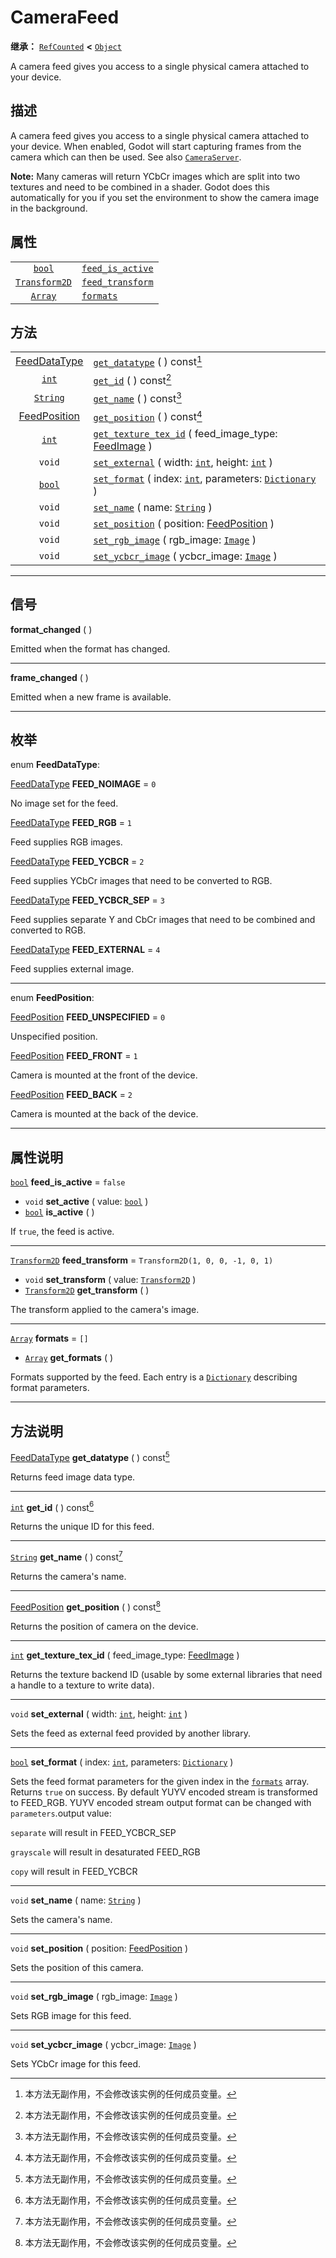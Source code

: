 <!-- ⚠ 请勿编辑本文件 ⚠ -->
<!-- 本文档使用脚本从 WeDot 引擎源码仓库生成。 -->
<!-- 生成脚本：https://github.com/WeDot-Engine/WeDot/tree/master/doc/tools/make_md.py； -->
<!-- 原文件：https://github.com/WeDot-Engine/WeDot/tree/master/doc/classes/CameraFeed.xml。 -->

<div id="_class_camerafeed"></div>

# CameraFeed

**继承：** [`RefCounted`](class_refcounted.md) **<** [`Object`](class_object.md)

A camera feed gives you access to a single physical camera attached to your device.

## 描述

A camera feed gives you access to a single physical camera attached to your device. When enabled, Godot will start capturing frames from the camera which can then be used. See also [`CameraServer`](class_cameraserver.md).

 **Note:** Many cameras will return YCbCr images which are split into two textures and need to be combined in a shader. Godot does this automatically for you if you set the environment to show the camera image in the background.

## 属性

|||
|:-:|:--|
| [`bool`](class_bool.md)               | [`feed_is_active`](class_camerafeed.md#class_camerafeed_property_feed_is_active) | ``false``                          |
| [`Transform2D`](class_transform2d.md) | [`feed_transform`](class_camerafeed.md#class_camerafeed_property_feed_transform) | ``Transform2D(1, 0, 0, -1, 0, 1)`` |
| [`Array`](class_array.md)             | [`formats`](class_camerafeed.md#class_camerafeed_property_formats)               | ``[]``                             |

## 方法

|||
|:-:|:--|
| [FeedDataType](#enum_camerafeed_feeddatatype) | [`get_datatype`](class_camerafeed.md#class_camerafeed_method_get_datatype) ( ) const[^const]                                                             |
| [`int`](class_int.md)                         | [`get_id`](class_camerafeed.md#class_camerafeed_method_get_id) ( ) const[^const]                                                                         |
| [`String`](class_string.md)                   | [`get_name`](class_camerafeed.md#class_camerafeed_method_get_name) ( ) const[^const]                                                                     |
| [FeedPosition](#enum_camerafeed_feedposition) | [`get_position`](class_camerafeed.md#class_camerafeed_method_get_position) ( ) const[^const]                                                             |
| [`int`](class_int.md)                         | [`get_texture_tex_id`](class_camerafeed.md#class_camerafeed_method_get_texture_tex_id) ( feed_image_type: [FeedImage](#enum_cameraserver_feedimage) )    |
| `void`                                        | [`set_external`](class_camerafeed.md#class_camerafeed_method_set_external) ( width: [`int`](class_int.md), height: [`int`](class_int.md) )               |
| [`bool`](class_bool.md)                       | [`set_format`](class_camerafeed.md#class_camerafeed_method_set_format) ( index: [`int`](class_int.md), parameters: [`Dictionary`](class_dictionary.md) ) |
| `void`                                        | [`set_name`](class_camerafeed.md#class_camerafeed_method_set_name) ( name: [`String`](class_string.md) )                                                 |
| `void`                                        | [`set_position`](class_camerafeed.md#class_camerafeed_method_set_position) ( position: [FeedPosition](#enum_camerafeed_feedposition) )                   |
| `void`                                        | [`set_rgb_image`](class_camerafeed.md#class_camerafeed_method_set_rgb_image) ( rgb_image: [`Image`](class_image.md) )                                    |
| `void`                                        | [`set_ycbcr_image`](class_camerafeed.md#class_camerafeed_method_set_ycbcr_image) ( ycbcr_image: [`Image`](class_image.md) )                              |

<!-- rst-class:: classref-section-separator -->

---

## 信号

<div id="_class_class_camerafeed_signal_format_changed"></div>

**format_changed** ( ) <div id="class_camerafeed_signal_format_changed"></div>

Emitted when the format has changed.

<!-- rst-class:: classref-item-separator -->

---

<div id="_class_class_camerafeed_signal_frame_changed"></div>

**frame_changed** ( ) <div id="class_camerafeed_signal_frame_changed"></div>

Emitted when a new frame is available.

<!-- rst-class:: classref-section-separator -->

---

## 枚举

<div id="_class_enum_camerafeed_feeddatatype"></div>

enum **FeedDataType**: <div id="enum_camerafeed_feeddatatype"></div>

<div id="_class_camerafeed_constant_feed_noimage"></div>

[FeedDataType](#enum_camerafeed_feeddatatype) **FEED_NOIMAGE** = ``0``

No image set for the feed.

<div id="_class_camerafeed_constant_feed_rgb"></div>

[FeedDataType](#enum_camerafeed_feeddatatype) **FEED_RGB** = ``1``

Feed supplies RGB images.

<div id="_class_camerafeed_constant_feed_ycbcr"></div>

[FeedDataType](#enum_camerafeed_feeddatatype) **FEED_YCBCR** = ``2``

Feed supplies YCbCr images that need to be converted to RGB.

<div id="_class_camerafeed_constant_feed_ycbcr_sep"></div>

[FeedDataType](#enum_camerafeed_feeddatatype) **FEED_YCBCR_SEP** = ``3``

Feed supplies separate Y and CbCr images that need to be combined and converted to RGB.

<div id="_class_camerafeed_constant_feed_external"></div>

[FeedDataType](#enum_camerafeed_feeddatatype) **FEED_EXTERNAL** = ``4``

Feed supplies external image.

<!-- rst-class:: classref-item-separator -->

---

<div id="_class_enum_camerafeed_feedposition"></div>

enum **FeedPosition**: <div id="enum_camerafeed_feedposition"></div>

<div id="_class_camerafeed_constant_feed_unspecified"></div>

[FeedPosition](#enum_camerafeed_feedposition) **FEED_UNSPECIFIED** = ``0``

Unspecified position.

<div id="_class_camerafeed_constant_feed_front"></div>

[FeedPosition](#enum_camerafeed_feedposition) **FEED_FRONT** = ``1``

Camera is mounted at the front of the device.

<div id="_class_camerafeed_constant_feed_back"></div>

[FeedPosition](#enum_camerafeed_feedposition) **FEED_BACK** = ``2``

Camera is mounted at the back of the device.

<!-- rst-class:: classref-section-separator -->

---

## 属性说明

<div id="_class_camerafeed_property_feed_is_active"></div>

[`bool`](class_bool.md) **feed_is_active** = ``false`` <div id="class_camerafeed_property_feed_is_active"></div>

- `void` **set_active** ( value: [`bool`](class_bool.md) )
- [`bool`](class_bool.md) **is_active** ( )

If `true`, the feed is active.

<!-- rst-class:: classref-item-separator -->

---

<div id="_class_camerafeed_property_feed_transform"></div>

[`Transform2D`](class_transform2d.md) **feed_transform** = ``Transform2D(1, 0, 0, -1, 0, 1)`` <div id="class_camerafeed_property_feed_transform"></div>

- `void` **set_transform** ( value: [`Transform2D`](class_transform2d.md) )
- [`Transform2D`](class_transform2d.md) **get_transform** ( )

The transform applied to the camera's image.

<!-- rst-class:: classref-item-separator -->

---

<div id="_class_camerafeed_property_formats"></div>

[`Array`](class_array.md) **formats** = ``[]`` <div id="class_camerafeed_property_formats"></div>

- [`Array`](class_array.md) **get_formats** ( )

Formats supported by the feed. Each entry is a [`Dictionary`](class_dictionary.md) describing format parameters.

<!-- rst-class:: classref-section-separator -->

---

## 方法说明

<div id="_class_camerafeed_method_get_datatype"></div>

[FeedDataType](#enum_camerafeed_feeddatatype) **get_datatype** ( ) const[^const]<div id="class_camerafeed_method_get_datatype"></div>

Returns feed image data type.

<!-- rst-class:: classref-item-separator -->

---

<div id="_class_camerafeed_method_get_id"></div>

[`int`](class_int.md) **get_id** ( ) const[^const]<div id="class_camerafeed_method_get_id"></div>

Returns the unique ID for this feed.

<!-- rst-class:: classref-item-separator -->

---

<div id="_class_camerafeed_method_get_name"></div>

[`String`](class_string.md) **get_name** ( ) const[^const]<div id="class_camerafeed_method_get_name"></div>

Returns the camera's name.

<!-- rst-class:: classref-item-separator -->

---

<div id="_class_camerafeed_method_get_position"></div>

[FeedPosition](#enum_camerafeed_feedposition) **get_position** ( ) const[^const]<div id="class_camerafeed_method_get_position"></div>

Returns the position of camera on the device.

<!-- rst-class:: classref-item-separator -->

---

<div id="_class_camerafeed_method_get_texture_tex_id"></div>

[`int`](class_int.md) **get_texture_tex_id** ( feed_image_type: [FeedImage](#enum_cameraserver_feedimage) )<div id="class_camerafeed_method_get_texture_tex_id"></div>

Returns the texture backend ID (usable by some external libraries that need a handle to a texture to write data).

<!-- rst-class:: classref-item-separator -->

---

<div id="_class_camerafeed_method_set_external"></div>

`void` **set_external** ( width: [`int`](class_int.md), height: [`int`](class_int.md) )<div id="class_camerafeed_method_set_external"></div>

Sets the feed as external feed provided by another library.

<!-- rst-class:: classref-item-separator -->

---

<div id="_class_camerafeed_method_set_format"></div>

[`bool`](class_bool.md) **set_format** ( index: [`int`](class_int.md), parameters: [`Dictionary`](class_dictionary.md) )<div id="class_camerafeed_method_set_format"></div>

Sets the feed format parameters for the given index in the [`formats`](class_camerafeed.md#class_camerafeed_property_formats) array. Returns `true` on success. By default YUYV encoded stream is transformed to FEED_RGB. YUYV encoded stream output format can be changed with `parameters`.output value:

 `separate` will result in FEED_YCBCR_SEP

 `grayscale` will result in desaturated FEED_RGB

 `copy` will result in FEED_YCBCR

<!-- rst-class:: classref-item-separator -->

---

<div id="_class_camerafeed_method_set_name"></div>

`void` **set_name** ( name: [`String`](class_string.md) )<div id="class_camerafeed_method_set_name"></div>

Sets the camera's name.

<!-- rst-class:: classref-item-separator -->

---

<div id="_class_camerafeed_method_set_position"></div>

`void` **set_position** ( position: [FeedPosition](#enum_camerafeed_feedposition) )<div id="class_camerafeed_method_set_position"></div>

Sets the position of this camera.

<!-- rst-class:: classref-item-separator -->

---

<div id="_class_camerafeed_method_set_rgb_image"></div>

`void` **set_rgb_image** ( rgb_image: [`Image`](class_image.md) )<div id="class_camerafeed_method_set_rgb_image"></div>

Sets RGB image for this feed.

<!-- rst-class:: classref-item-separator -->

---

<div id="_class_camerafeed_method_set_ycbcr_image"></div>

`void` **set_ycbcr_image** ( ycbcr_image: [`Image`](class_image.md) )<div id="class_camerafeed_method_set_ycbcr_image"></div>

Sets YCbCr image for this feed.

[^virtual]: 本方法通常需要用户覆盖才能生效。
[^const]: 本方法无副作用，不会修改该实例的任何成员变量。
[^vararg]: 本方法除了能接受在此处描述的参数外，还能够继续接受任意数量的参数。
[^constructor]: 本方法用于构造某个类型。
[^static]: 调用本方法无需实例，可直接使用类名进行调用。
[^operator]: 本方法描述的是使用本类型作为左操作数的有效运算符。
[^bitfield]: 这个值是由下列位标志构成位掩码的整数。
[^void]: 无返回值。
